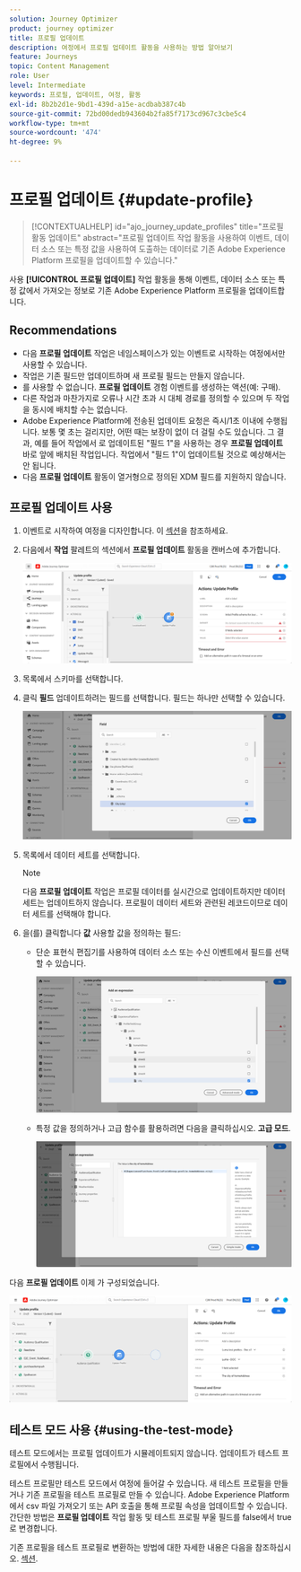 ```yaml
---
solution: Journey Optimizer
product: journey optimizer
title: 프로필 업데이트
description: 여정에서 프로필 업데이트 활동을 사용하는 방법 알아보기
feature: Journeys
topic: Content Management
role: User
level: Intermediate
keywords: 프로필, 업데이트, 여정, 활동
exl-id: 8b2b2d1e-9bd1-439d-a15e-acdbab387c4b
source-git-commit: 72bd00dedb943604b2fa85f7173cd967c3cbe5c4
workflow-type: tm+mt
source-wordcount: '474'
ht-degree: 9%

---
```


# 프로필 업데이트 {#update-profile}

>[!CONTEXTUALHELP]
>id="ajo_journey_update_profiles"
>title="프로필 활동 업데이트"
>abstract="프로필 업데이트 작업 활동을 사용하여 이벤트, 데이터 소스 또는 특정 값을 사용하여 도출하는 데이터로 기존 Adobe Experience Platform 프로필을 업데이트할 수 있습니다."

사용 **[!UICONTROL 프로필 업데이트]** 작업 활동을 통해 이벤트, 데이터 소스 또는 특정 값에서 가져오는 정보로 기존 Adobe Experience Platform 프로필을 업데이트합니다.

## Recommendations

* 다음 **프로필 업데이트** 작업은 네임스페이스가 있는 이벤트로 시작하는 여정에서만 사용할 수 있습니다.
* 작업은 기존 필드만 업데이트하며 새 프로필 필드는 만들지 않습니다.
* 를 사용할 수 없습니다. **프로필 업데이트** 경험 이벤트를 생성하는 액션(예: 구매).
* 다른 작업과 마찬가지로 오류나 시간 초과 시 대체 경로를 정의할 수 있으며 두 작업을 동시에 배치할 수는 없습니다.
* Adobe Experience Platform에 전송된 업데이트 요청은 즉시/1초 이내에 수행됩니다. 보통 몇 초는 걸리지만, 어떤 때는 보장이 없이 더 걸릴 수도 있습니다. 그 결과, 예를 들어 작업에서 로 업데이트된 &quot;필드 1&quot;을 사용하는 경우 **프로필 업데이트** 바로 앞에 배치된 작업입니다. 작업에서 &quot;필드 1&quot;이 업데이트될 것으로 예상해서는 안 됩니다.
* 다음 **프로필 업데이트** 활동이 열거형으로 정의된 XDM 필드를 지원하지 않습니다.

## 프로필 업데이트 사용

1. 이벤트로 시작하여 여정을 디자인합니다. 이 [섹션](../building-journeys/journey.md)을 참조하세요.

1. 다음에서 **작업** 팔레트의 섹션에서 **프로필 업데이트** 활동을 캔버스에 추가합니다.

   ![](assets/profileupdate0.png)

1. 목록에서 스키마를 선택합니다.

1. 클릭 **필드** 업데이트하려는 필드를 선택합니다. 필드는 하나만 선택할 수 있습니다.

   ![](assets/profileupdate2.png)

1. 목록에서 데이터 세트를 선택합니다.

   >[!NOTE]
   >
   >다음 **프로필 업데이트** 작업은 프로필 데이터를 실시간으로 업데이트하지만 데이터 세트는 업데이트하지 않습니다. 프로필이 데이터 세트와 관련된 레코드이므로 데이터 세트를 선택해야 합니다.

1. 을(를) 클릭합니다 **값** 사용할 값을 정의하는 필드:

   * 단순 표현식 편집기를 사용하여 데이터 소스 또는 수신 이벤트에서 필드를 선택할 수 있습니다.

     ![](assets/profileupdate4.png)

   * 특정 값을 정의하거나 고급 함수를 활용하려면 다음을 클릭하십시오. **고급 모드**.

     ![](assets/profileupdate3.png)

다음 **프로필 업데이트** 이제 가 구성되었습니다.

![](assets/profileupdate1.png)


## 테스트 모드 사용 {#using-the-test-mode}

테스트 모드에서는 프로필 업데이트가 시뮬레이트되지 않습니다. 업데이트가 테스트 프로필에서 수행됩니다.

테스트 프로필만 테스트 모드에서 여정에 들어갈 수 있습니다. 새 테스트 프로필을 만들거나 기존 프로필을 테스트 프로필로 만들 수 있습니다. Adobe Experience Platform에서 csv 파일 가져오기 또는 API 호출을 통해 프로필 속성을 업데이트할 수 있습니다. 간단한 방법은 **프로필 업데이트** 작업 활동 및 테스트 프로필 부울 필드를 false에서 true로 변경합니다.

기존 프로필을 테스트 프로필로 변환하는 방법에 대한 자세한 내용은 다음을 참조하십시오. [섹션](../audience/creating-test-profiles.md#create-test-profiles-csv).
